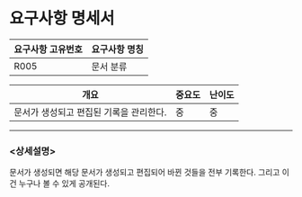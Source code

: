 ﻿요구사항 명세서
===================

|요구사항 고유번호|요구사항 명칭|
|---|---|
|R005|문서 분류|    
  
|개요|중요도|난이도|
|---|---|---|
|문서가 생성되고 편집된 기록을 관리한다.|중|중|

---
### <상세설명>  
문서가 생성되면 해당 문서가 생성되고 편집되어 바뀐 것들을 전부 기록한다.
그리고 이건 누구나 볼 수 있게 공개된다.